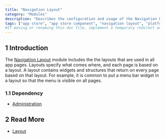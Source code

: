 ```yaml
---
title: "Navigation Layout"
category: "Modules"
description: "Describes the configuration and usage of the Navigation Layout module, which is available in the Mendix App Store."
tags: ["app store", "app store component", "navigation layout", "platform support"]
#If moving or renaming this doc file, implement a temporary redirect and let the respective team know they should update the URL in the product. See Mapping to Products for more details.
---
```


## 1 Introduction

The [Navigation Layout](https://appstore.home.mendix.com/link/app/23446/) module includes the the layouts that are used in all app pages. Layouts specify what comes where, and each page is based on a layout. A layout contains widgets and structures that return on every page based on that layout. For example, it is common to put a menu bar widget in a layout so that the menu is visible on all pages.

### 1.1 Dependency

* [Administration](https://appstore.home.mendix.com/link/app/23513/)

## 2 Read More

* [Layout](https://docs.mendix.com/refguide/layout)

